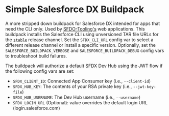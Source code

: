 # Simple Salesforce DX Buildpack

A more stripped down buildpack for Salesforce DX intended for apps that need the CLI only. Used by [SFDO-Tooling's](https://github.com/SFDO-Tooling/) web applications. This buildpack installs the Salesforce CLI using unversioned TAR file URLs for the [`stable`](https://developer.salesforce.com/media/salesforce-cli/sfdx/channels/stable/sfdx-linux-x64.tar.xz) release channel. Set the `SFDX_CLI_URL` config var to select a different release channel or install a specific version. Optionally, set the `SALESFORCE_BUILDPACK_VERBOSE` and `SALESFORCE_BUILDPACK_DEBUG` config vars to troubleshoot build failures.

The buildpack will authorize a default SFDX Dev Hub using the JWT flow if the following config vars are set:
- `SFDX_CLIENT_ID`: Connected App Consumer key (i.e., `--client-id`)
- `SFDX_HUB_KEY`: The contents of your RSA private key (i.e., `--jwt-key-file`)
- `SFDX_HUB_USERNAME`: The Dev Hub username (i.e., `--username`)
- `SFDX_LOGIN_URL` (Optional): value overrides the default login URL (login.salesforce.com) 
